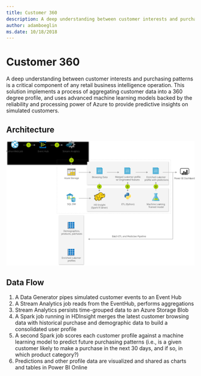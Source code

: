 ```yaml
---
title: Customer 360 
description: A deep understanding between customer interests and purchasing patterns is a critical component of any retail business intelligence operation. This solution implements a process of aggregating customer data into a 360 degree profile, and uses advanced machine learning models backed by the reliability and processing power of Azure to provide predictive insights on simulated customers.
author: adamboeglin
ms.date: 10/18/2018
---
```

# Customer 360 
A deep understanding between customer interests and purchasing patterns is a critical component of any retail business intelligence operation. This solution implements a process of aggregating customer data into a 360 degree profile, and uses advanced machine learning models backed by the reliability and processing power of Azure to provide predictive insights on simulated customers.

## Architecture
<img src="media/customer-360.svg" alt='architecture diagram' />

## Data Flow
1. A Data Generator pipes simulated customer events to an Event Hub
1. A Stream Analytics job reads from the EventHub, performs aggregations
1. Stream Analytics persists time-grouped data to an Azure Storage Blob
1. A Spark job running in HDInsight merges the latest customer browsing data with historical purchase and demographic data to build a consolidated user profile
1. A second Spark job scores each customer profile against a machine learning model to predict future purchasing patterns (i.e., is a given customer likely to make a purchase in the next 30 days, and if so, in which product category?)
1. Predictions and other profile data are visualized and shared as charts and tables in Power BI Online